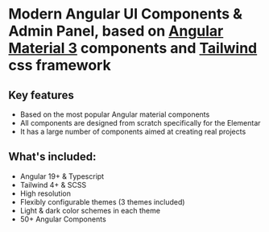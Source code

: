 # Modern Angular UI Components & Admin Panel, based on [Angular Material 3](https://material.angular.io) components and [Tailwind](https://tailwindcss.com/) css framework

## Key features

- Based on the most popular Angular material components
- All components are designed from scratch specifically for the Elementar
- It has a large number of components aimed at creating real projects

## What's included:

- Angular 19+ & Typescript
- Tailwind 4+ & SCSS
- High resolution
- Flexibly configurable themes (3 themes included)
- Light & dark color schemes in each theme
- 50+ Angular Components
